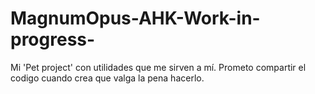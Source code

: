 # MagnumOpus-AHK-Work-in-progress-
Mi 'Pet project' con utilidades que me sirven a mí. Prometo compartir el codigo cuando crea que valga la pena hacerlo.
